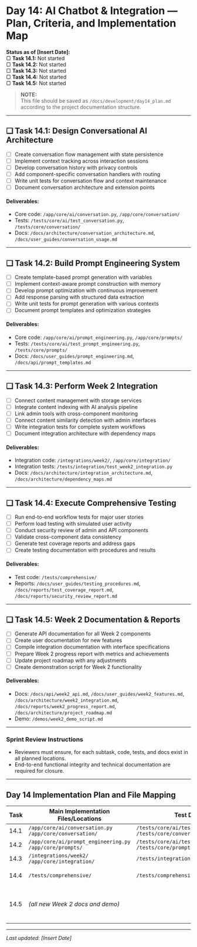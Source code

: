 # Day 14: AI Chatbot & Integration — Plan, Criteria, and Implementation Map

**Status as of [Insert Date]:**  
▢ **Task 14.1:** Not started  
▢ **Task 14.2:** Not started  
▢ **Task 14.3:** Not started  
▢ **Task 14.4:** Not started  
▢ **Task 14.5:** Not started

> **NOTE:**  
> This file should be saved as `/docs/development/day14_plan.md` according to the project documentation structure.

---

## ❏ Task 14.1: Design Conversational AI Architecture

- [ ] Create conversation flow management with state persistence
- [ ] Implement context tracking across interaction sessions
- [ ] Develop conversation history with privacy controls
- [ ] Add component-specific conversation handlers with routing
- [ ] Write unit tests for conversation flow and context maintenance
- [ ] Document conversation architecture and extension points

#### **Deliverables:**
- Core code: `/app/core/ai/conversation.py`, `/app/core/conversation/`
- Tests: `/tests/core/ai/test_conversation.py`, `/tests/core/conversation/`
- Docs: `/docs/architecture/conversation_architecture.md`, `/docs/user_guides/conversation_usage.md`

---

## ❏ Task 14.2: Build Prompt Engineering System

- [ ] Create template-based prompt generation with variables
- [ ] Implement context-aware prompt construction with memory
- [ ] Develop prompt optimization with continuous improvement
- [ ] Add response parsing with structured data extraction
- [ ] Write unit tests for prompt generation with various contexts
- [ ] Document prompt templates and optimization strategies

#### **Deliverables:**
- Core code: `/app/core/ai/prompt_engineering.py`, `/app/core/prompts/`
- Tests: `/tests/core/ai/test_prompt_engineering.py`, `/tests/core/prompts/`
- Docs: `/docs/user_guides/prompt_engineering.md`, `/docs/api/prompt_templates.md`

---

## ❏ Task 14.3: Perform Week 2 Integration

- [ ] Connect content management with storage services
- [ ] Integrate content indexing with AI analysis pipeline
- [ ] Link admin tools with cross-component monitoring
- [ ] Connect content similarity detection with admin interfaces
- [ ] Write integration tests for complete system workflows
- [ ] Document integration architecture with dependency maps

#### **Deliverables:**
- Integration code: `/integrations/week2/`, `/app/core/integration/`
- Integration tests: `/tests/integration/test_week2_integration.py`
- Docs: `/docs/architecture/integration_architecture.md`, `/docs/architecture/dependency_maps.md`

---

## ❏ Task 14.4: Execute Comprehensive Testing

- [ ] Run end-to-end workflow tests for major user stories
- [ ] Perform load testing with simulated user activity
- [ ] Conduct security review of admin and API components
- [ ] Validate cross-component data consistency
- [ ] Generate test coverage reports and address gaps
- [ ] Create testing documentation with procedures and results

#### **Deliverables:**
- Test code: `/tests/comprehensive/`
- Reports: `/docs/user_guides/testing_procedures.md`, `/docs/reports/test_coverage_report.md`, `/docs/reports/security_review_report.md`

---

## ❏ Task 14.5: Week 2 Documentation & Reports

- [ ] Generate API documentation for all Week 2 components
- [ ] Create user documentation for new features
- [ ] Compile integration documentation with interface specifications
- [ ] Prepare Week 2 progress report with metrics and achievements
- [ ] Update project roadmap with any adjustments
- [ ] Create demonstration script for Week 2 functionality

#### **Deliverables:**
- Docs: `/docs/api/week2_api.md`, `/docs/user_guides/week2_features.md`, `/docs/architecture/week2_integration.md`, `/docs/reports/week2_progress_report.md`, `/docs/architecture/project_roadmap.md`
- Demo: `/demos/week2_demo_script.md`

---

### Sprint Review Instructions

- Reviewers must ensure, for each subtask, code, tests, and docs exist in all planned locations.
- End-to-end functional integrity and technical documentation are required for closure.

---

## Day 14 Implementation Plan and File Mapping

| Task   | Main Implementation Files/Locations                         | Test Directory/Files                                          | Documentation                                                      |
|--------|------------------------------------------------------------|---------------------------------------------------------------|--------------------------------------------------------------------|
| 14.1   | `/app/core/ai/conversation.py`<br>`/app/core/conversation/`             | `/tests/core/ai/test_conversation.py`<br>`/tests/core/conversation/`      | `/docs/architecture/conversation_architecture.md`<br>`/docs/user_guides/conversation_usage.md` |
| 14.2   | `/app/core/ai/prompt_engineering.py`<br>`/app/core/prompts/`            | `/tests/core/ai/test_prompt_engineering.py`<br>`/tests/core/prompts/`     | `/docs/user_guides/prompt_engineering.md`<br>`/docs/api/prompt_templates.md`                   |
| 14.3   | `/integrations/week2/`<br>`/app/core/integration/`                      | `/tests/integration/test_week2_integration.py`               | `/docs/architecture/integration_architecture.md`<br>`/docs/architecture/dependency_maps.md`     |
| 14.4   | `/tests/comprehensive/`                                                 | `/tests/comprehensive/`                                      | `/docs/user_guides/testing_procedures.md`<br>`/docs/reports/test_coverage_report.md`<br>`/docs/reports/security_review_report.md` |
| 14.5   | *(all new Week 2 docs and demo)*                                        |                                                             | `/docs/api/week2_api.md`<br>`/docs/user_guides/week2_features.md`<br>`/docs/architecture/week2_integration.md`<br>`/docs/reports/week2_progress_report.md`<br>`/docs/architecture/project_roadmap.md`<br>`/demos/week2_demo_script.md` |

---

_Last updated: [Insert Date]_